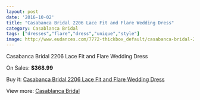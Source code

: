 ```yaml
---
layout: post
date: '2016-10-02'
title: "Casabanca Bridal 2206 Lace Fit and Flare Wedding Dress"
category: Casablanca Bridal
tags: ["dresses","flare","dress","unique","style"]
image: http://www.eudances.com/7772-thickbox_default/casabanca-bridal-2206-lace-fit-and-flare-wedding-dress.jpg
---
```

Casabanca Bridal 2206 Lace Fit and Flare Wedding Dress

On Sales: **$368.99**
<a href="https://www.eudances.com/en/casablanca-bridal/2745-casabanca-bridal-2206-lace-fit-and-flare-wedding-dress.html"><amp-img layout="responsive" width="600" height="600" src="//www.eudances.com/7772-thickbox_default/casabanca-bridal-2206-lace-fit-and-flare-wedding-dress.jpg" alt="Casabanca Bridal 2206 Lace Fit and Flare Wedding Dress 0" /></a>
<a href="https://www.eudances.com/en/casablanca-bridal/2745-casabanca-bridal-2206-lace-fit-and-flare-wedding-dress.html"><amp-img layout="responsive" width="600" height="600" src="//www.eudances.com/7773-thickbox_default/casabanca-bridal-2206-lace-fit-and-flare-wedding-dress.jpg" alt="Casabanca Bridal 2206 Lace Fit and Flare Wedding Dress 1" /></a>
<a href="https://www.eudances.com/en/casablanca-bridal/2745-casabanca-bridal-2206-lace-fit-and-flare-wedding-dress.html"><amp-img layout="responsive" width="600" height="600" src="//www.eudances.com/7774-thickbox_default/casabanca-bridal-2206-lace-fit-and-flare-wedding-dress.jpg" alt="Casabanca Bridal 2206 Lace Fit and Flare Wedding Dress 2" /></a>
<a href="https://www.eudances.com/en/casablanca-bridal/2745-casabanca-bridal-2206-lace-fit-and-flare-wedding-dress.html"><amp-img layout="responsive" width="600" height="600" src="//www.eudances.com/7775-thickbox_default/casabanca-bridal-2206-lace-fit-and-flare-wedding-dress.jpg" alt="Casabanca Bridal 2206 Lace Fit and Flare Wedding Dress 3" /></a>

Buy it: [Casabanca Bridal 2206 Lace Fit and Flare Wedding Dress](https://www.eudances.com/en/casablanca-bridal/2745-casabanca-bridal-2206-lace-fit-and-flare-wedding-dress.html "Casabanca Bridal 2206 Lace Fit and Flare Wedding Dress")

View more: [Casablanca Bridal](https://www.eudances.com/en/4-casablanca-bridal "Casablanca Bridal")